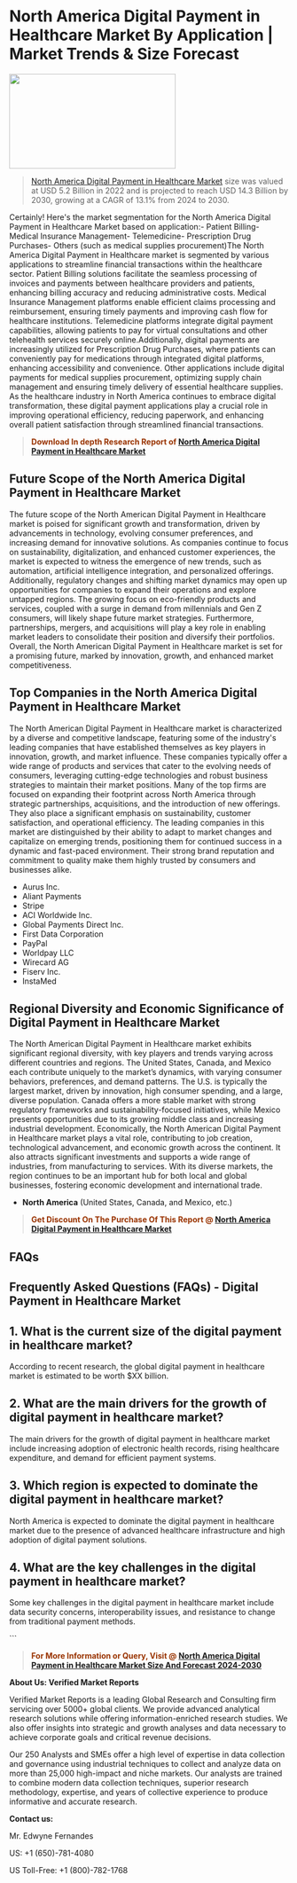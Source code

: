 <p><h1>North America Digital Payment in Healthcare Market By Application | Market Trends & Size Forecast</h1><p><img class="aligncenter size-medium wp-image-105565" src="https://ffe5etoiles.com/wp-content/uploads/2025/01/MST7-300x171.png" alt="" width="300" height="171" /></p><blockquote><p><a href="https://www.verifiedmarketreports.com/download-sample/?rid=653710&utm_source=Github-NA&utm_medium=385" target="_blank">North America Digital Payment in Healthcare Market</a> size was valued at USD 5.2 Billion in 2022 and is projected to reach USD 14.3 Billion by 2030, growing at a CAGR of 13.1% from 2024 to 2030.</p></blockquote>Certainly! Here's the market segmentation for the North America Digital Payment in Healthcare Market based on application:- Patient Billing- Medical Insurance Management- Telemedicine- Prescription Drug Purchases- Others (such as medical supplies procurement)The North America Digital Payment in Healthcare market is segmented by various applications to streamline financial transactions within the healthcare sector. Patient Billing solutions facilitate the seamless processing of invoices and payments between healthcare providers and patients, enhancing billing accuracy and reducing administrative costs. Medical Insurance Management platforms enable efficient claims processing and reimbursement, ensuring timely payments and improving cash flow for healthcare institutions. Telemedicine platforms integrate digital payment capabilities, allowing patients to pay for virtual consultations and other telehealth services securely online.Additionally, digital payments are increasingly utilized for Prescription Drug Purchases, where patients can conveniently pay for medications through integrated digital platforms, enhancing accessibility and convenience. Other applications include digital payments for medical supplies procurement, optimizing supply chain management and ensuring timely delivery of essential healthcare supplies. As the healthcare industry in North America continues to embrace digital transformation, these digital payment applications play a crucial role in improving operational efficiency, reducing paperwork, and enhancing overall patient satisfaction through streamlined financial transactions.</p><blockquote><p><span style="color: #993300;"><strong>Download In depth Research Report of <a href="https://www.verifiedmarketreports.com/download-sample/?rid=653710&utm_source=Github-NA&utm_medium=385">North America Digital Payment in Healthcare Market</a></strong></span></p></blockquote><h2>Future Scope of the North America Digital Payment in Healthcare Market</h2><p>The future scope of the North American Digital Payment in Healthcare market is poised for significant growth and transformation, driven by advancements in technology, evolving consumer preferences, and increasing demand for innovative solutions. As companies continue to focus on sustainability, digitalization, and enhanced customer experiences, the market is expected to witness the emergence of new trends, such as automation, artificial intelligence integration, and personalized offerings. Additionally, regulatory changes and shifting market dynamics may open up opportunities for companies to expand their operations and explore untapped regions. The growing focus on eco-friendly products and services, coupled with a surge in demand from millennials and Gen Z consumers, will likely shape future market strategies. Furthermore, partnerships, mergers, and acquisitions will play a key role in enabling market leaders to consolidate their position and diversify their portfolios. Overall, the North American Digital Payment in Healthcare market is set for a promising future, marked by innovation, growth, and enhanced market competitiveness.</p><h2>Top Companies in the North America Digital Payment in Healthcare Market</h2><p>The North American Digital Payment in Healthcare market is characterized by a diverse and competitive landscape, featuring some of the industry's leading companies that have established themselves as key players in innovation, growth, and market influence. These companies typically offer a wide range of products and services that cater to the evolving needs of consumers, leveraging cutting-edge technologies and robust business strategies to maintain their market positions. Many of the top firms are focused on expanding their footprint across North America through strategic partnerships, acquisitions, and the introduction of new offerings. They also place a significant emphasis on sustainability, customer satisfaction, and operational efficiency. The leading companies in this market are distinguished by their ability to adapt to market changes and capitalize on emerging trends, positioning them for continued success in a dynamic and fast-paced environment. Their strong brand reputation and commitment to quality make them highly trusted by consumers and businesses alike.</p><p><ul><li>Aurus Inc. </li><li> Aliant Payments </li><li> Stripe </li><li> ACI Worldwide Inc. </li><li> Global Payments Direct Inc. </li><li> First Data Corporation </li><li> PayPal </li><li> Worldpay LLC </li><li> Wirecard AG </li><li> Fiserv Inc. </li><li> InstaMed</li></ul></p><h2>Regional Diversity and Economic Significance of Digital Payment in Healthcare Market</h2><p>The North American Digital Payment in Healthcare market exhibits significant regional diversity, with key players and trends varying across different countries and regions. The United States, Canada, and Mexico each contribute uniquely to the market’s dynamics, with varying consumer behaviors, preferences, and demand patterns. The U.S. is typically the largest market, driven by innovation, high consumer spending, and a large, diverse population. Canada offers a more stable market with strong regulatory frameworks and sustainability-focused initiatives, while Mexico presents opportunities due to its growing middle class and increasing industrial development. Economically, the North American Digital Payment in Healthcare market plays a vital role, contributing to job creation, technological advancement, and economic growth across the continent. It also attracts significant investments and supports a wide range of industries, from manufacturing to services. With its diverse markets, the region continues to be an important hub for both local and global businesses, fostering economic development and international trade.</p><ul> <li><strong>North America</strong> (United States, Canada, and Mexico, etc.)</li></ul><blockquote><p><span style="color: #993300;"><strong>Get Discount On The Purchase Of This Report @ <a href="https://www.verifiedmarketreports.com/ask-for-discount/?rid=653710&utm_source=Github-NA&utm_medium=385">North America Digital Payment in Healthcare Market</a></strong></span></p></blockquote><h2>FAQs</h2><p> <h2>Frequently Asked Questions (FAQs) - Digital Payment in Healthcare Market</h1> <h2>1. What is the current size of the digital payment in healthcare market?</div><div></h2> <p>According to recent research, the global digital payment in healthcare market is estimated to be worth $XX billion.</p> <h2>2. What are the main drivers for the growth of digital payment in healthcare market?</div><div></h2> <p>The main drivers for the growth of digital payment in healthcare market include increasing adoption of electronic health records, rising healthcare expenditure, and demand for efficient payment systems.</p> <h2>3. Which region is expected to dominate the digital payment in healthcare market?</div><div></h2> <p>North America is expected to dominate the digital payment in healthcare market due to the presence of advanced healthcare infrastructure and high adoption of digital payment solutions.</p> <h2>4. What are the key challenges in the digital payment in healthcare market?</div><div></h2> <p>Some key challenges in the digital payment in healthcare market include data security concerns, interoperability issues, and resistance to change from traditional payment methods.</p> <!-- and so on... --></body></html>```</p><blockquote><p><span style="color: #993300;"><strong>For More Information or Query, Visit @ <a href="https://www.verifiedmarketreports.com/product/digital-payment-in-healthcare-market/">North America Digital Payment in Healthcare Market Size And Forecast 2024-2030</a></strong></span></p></blockquote><p><strong>About Us: Verified Market Reports</strong></p><p>Verified Market Reports is a leading Global Research and Consulting firm servicing over 5000+ global clients. We provide advanced analytical research solutions while offering information-enriched research studies. We also offer insights into strategic and growth analyses and data necessary to achieve corporate goals and critical revenue decisions.</p><p>Our 250 Analysts and SMEs offer a high level of expertise in data collection and governance using industrial techniques to collect and analyze data on more than 25,000 high-impact and niche markets. Our analysts are trained to combine modern data collection techniques, superior research methodology, expertise, and years of collective experience to produce informative and accurate research.</p><p><strong>Contact us:</strong></p><p>Mr. Edwyne Fernandes</p><p>US: +1 (650)-781-4080</p><p>US Toll-Free: +1 (800)-782-1768</p>
